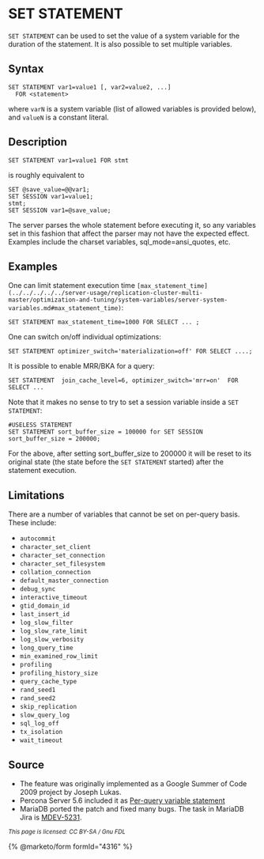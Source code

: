
# SET STATEMENT


`SET STATEMENT` can be used to set the value of a system variable for the duration of the statement. It is also possible to set multiple variables.


## Syntax


```
SET STATEMENT var1=value1 [, var2=value2, ...] 
  FOR <statement>
```

where `varN` is a system variable (list of allowed variables is provided below), and `valueN` is a constant literal.


## Description


`SET STATEMENT var1=value1 FOR stmt`


is roughly equivalent to


```
SET @save_value=@@var1;
SET SESSION var1=value1;
stmt;
SET SESSION var1=@save_value;
```

The server parses the whole statement before executing it, so any variables set in this fashion that affect the parser may not have the expected effect. Examples include the charset variables, sql_mode=ansi_quotes, etc.


## Examples


One can limit statement execution time `[max_statement_time](../../../../../server-usage/replication-cluster-multi-master/optimization-and-tuning/system-variables/server-system-variables.md#max_statement_time)`:


```
SET STATEMENT max_statement_time=1000 FOR SELECT ... ;
```

One can switch on/off individual optimizations:


```
SET STATEMENT optimizer_switch='materialization=off' FOR SELECT ....;
```

It is possible to enable MRR/BKA for a query:


```
SET STATEMENT  join_cache_level=6, optimizer_switch='mrr=on'  FOR SELECT ...
```

Note that it makes no sense to try to set a session variable inside a `SET STATEMENT`:


```
#USELESS STATEMENT
SET STATEMENT sort_buffer_size = 100000 for SET SESSION sort_buffer_size = 200000;
```

For the above, after setting sort_buffer_size to 200000 it will be reset to its original state (the state before the `SET STATEMENT` started) after the statement execution.


## Limitations


There are a number of variables that cannot be set on per-query basis. These include:


* `autocommit`
* `character_set_client`
* `character_set_connection`
* `character_set_filesystem`
* `collation_connection`
* `default_master_connection`
* `debug_sync`
* `interactive_timeout`
* `gtid_domain_id`
* `last_insert_id`
* `log_slow_filter`
* `log_slow_rate_limit`
* `log_slow_verbosity`
* `long_query_time`
* `min_examined_row_limit`
* `profiling`
* `profiling_history_size`
* `query_cache_type`
* `rand_seed1`
* `rand_seed2`
* `skip_replication`
* `slow_query_log`
* `sql_log_off`
* `tx_isolation`
* `wait_timeout`


## Source


* The feature was originally implemented as a Google Summer of Code 2009 project by Joseph Lukas.
* Percona Server 5.6 included it as [Per-query variable statement](https://www.percona.com/doc/percona-server/5.6/flexibility/per_query_variable_statement.html)
* MariaDB ported the patch and fixed many bugs. The task in MariaDB Jira is [MDEV-5231](https://jira.mariadb.org/browse/MDEV-5231).


<sub>_This page is licensed: CC BY-SA / Gnu FDL_</sub>


{% @marketo/form formId="4316" %}
